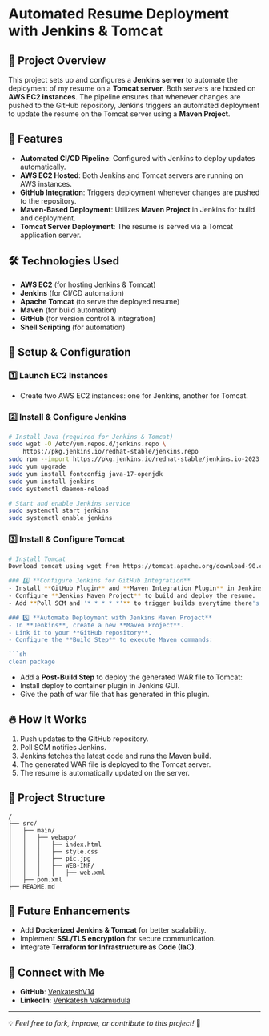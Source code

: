 # Automated Resume Deployment with Jenkins & Tomcat

## 📌 Project Overview
This project sets up and configures a **Jenkins server** to automate the deployment of my resume on a **Tomcat server**. Both servers are hosted on **AWS EC2 instances**. The pipeline ensures that whenever changes are pushed to the GitHub repository, Jenkins triggers an automated deployment to update the resume on the Tomcat server using a **Maven Project**.

## 🚀 Features
- **Automated CI/CD Pipeline**: Configured with Jenkins to deploy updates automatically.
- **AWS EC2 Hosted**: Both Jenkins and Tomcat servers are running on AWS instances.
- **GitHub Integration**: Triggers deployment whenever changes are pushed to the repository.
- **Maven-Based Deployment**: Utilizes **Maven Project** in Jenkins for build and deployment.
- **Tomcat Server Deployment**: The resume is served via a Tomcat application server.

## 🛠️ Technologies Used
- **AWS EC2** (for hosting Jenkins & Tomcat)
- **Jenkins** (for CI/CD automation)
- **Apache Tomcat** (to serve the deployed resume)
- **Maven** (for build automation)
- **GitHub** (for version control & integration)
- **Shell Scripting** (for automation)

## 🔧 Setup & Configuration

### 1️⃣ **Launch EC2 Instances**
- Create two AWS EC2 instances: one for Jenkins, another for Tomcat.

### 2️⃣ **Install & Configure Jenkins**
```sh
# Install Java (required for Jenkins & Tomcat)
sudo wget -O /etc/yum.repos.d/jenkins.repo \
    https://pkg.jenkins.io/redhat-stable/jenkins.repo
sudo rpm --import https://pkg.jenkins.io/redhat-stable/jenkins.io-2023.key
sudo yum upgrade
sudo yum install fontconfig java-17-openjdk
sudo yum install jenkins
sudo systemctl daemon-reload

# Start and enable Jenkins service
sudo systemctl start jenkins
sudo systemctl enable jenkins
```

### 3️⃣ **Install & Configure Tomcat**
```sh
# Install Tomcat
Download tomcat using wget from https://tomcat.apache.org/download-90.cgi

### 4️⃣ **Configure Jenkins for GitHub Integration**
- Install **GitHub Plugin** and **Maven Integration Plugin** in Jenkins.
- Configure **Jenkins Maven Project** to build and deploy the resume.
- Add **Poll SCM and '* * * * *'** to trigger builds everytime there's update in the code .

### 5️⃣ **Automate Deployment with Jenkins Maven Project**
- In **Jenkins**, create a new **Maven Project**.
- Link it to your **GitHub repository**.
- Configure the **Build Step** to execute Maven commands:

```sh
clean package
```

- Add a **Post-Build Step** to deploy the generated WAR file to Tomcat:
- Install deploy to container plugin in Jenkins GUI.
- Give the path of war file that has generated in this plugin.

## 🔥 How It Works
1. Push updates to the GitHub repository.
2. Poll SCM notifies Jenkins.
3. Jenkins fetches the latest code and runs the Maven build.
4. The generated WAR file is deployed to the Tomcat server.
5. The resume is automatically updated on the server.

## 📂 Project Structure
```
/
├── src/
│   ├── main/
│   │   ├── webapp/
│   │   │   ├── index.html  
│   │   │   ├── style.css   
│   │   │   ├── pic.jpg     
│   │   │   ├── WEB-INF/
│   │   │   │   ├── web.xml  
│   ├── pom.xml  
├── README.md        
```

## 📢 Future Enhancements
- Add **Dockerized Jenkins & Tomcat** for better scalability.
- Implement **SSL/TLS encryption** for secure communication.
- Integrate **Terraform for Infrastructure as Code (IaC)**.

## 🙌 Connect with Me
- **GitHub**: [VenkateshV14](https://github.com/VenkateshV14)
- **LinkedIn**: [Venkatesh Vakamudula](https://linkedin.com/in/venky-venkatesh)

---
💡 *Feel free to fork, improve, or contribute to this project!* 🚀
